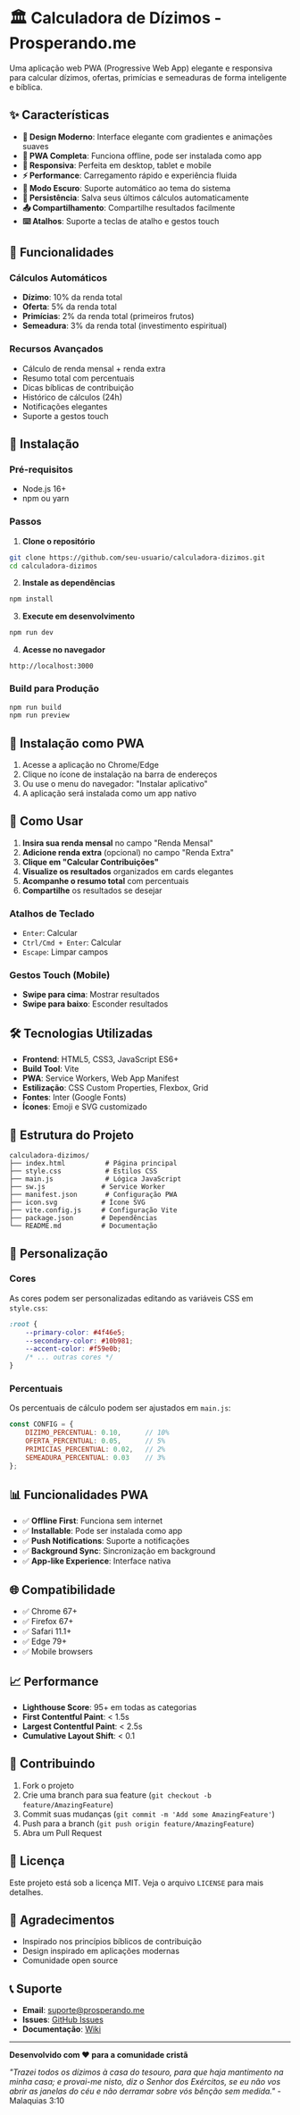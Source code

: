 # 🏛️ Calculadora de Dízimos - Prosperando.me

Uma aplicação web PWA (Progressive Web App) elegante e responsiva para calcular dízimos, ofertas, primícias e semeaduras de forma inteligente e bíblica.

## ✨ Características

- **🎨 Design Moderno**: Interface elegante com gradientes e animações suaves
- **📱 PWA Completa**: Funciona offline, pode ser instalada como app
- **📐 Responsiva**: Perfeita em desktop, tablet e mobile
- **⚡ Performance**: Carregamento rápido e experiência fluida
- **🌙 Modo Escuro**: Suporte automático ao tema do sistema
- **💾 Persistência**: Salva seus últimos cálculos automaticamente
- **📤 Compartilhamento**: Compartilhe resultados facilmente
- **⌨️ Atalhos**: Suporte a teclas de atalho e gestos touch

## 🧮 Funcionalidades

### Cálculos Automáticos
- **Dízimo**: 10% da renda total
- **Oferta**: 5% da renda total  
- **Primícias**: 2% da renda total (primeiros frutos)
- **Semeadura**: 3% da renda total (investimento espiritual)

### Recursos Avançados
- Cálculo de renda mensal + renda extra
- Resumo total com percentuais
- Dicas bíblicas de contribuição
- Histórico de cálculos (24h)
- Notificações elegantes
- Suporte a gestos touch

## 🚀 Instalação

### Pré-requisitos
- Node.js 16+ 
- npm ou yarn

### Passos

1. **Clone o repositório**
```bash
git clone https://github.com/seu-usuario/calculadora-dizimos.git
cd calculadora-dizimos
```

2. **Instale as dependências**
```bash
npm install
```

3. **Execute em desenvolvimento**
```bash
npm run dev
```

4. **Acesse no navegador**
```
http://localhost:3000
```

### Build para Produção
```bash
npm run build
npm run preview
```

## 📱 Instalação como PWA

1. Acesse a aplicação no Chrome/Edge
2. Clique no ícone de instalação na barra de endereços
3. Ou use o menu do navegador: "Instalar aplicativo"
4. A aplicação será instalada como um app nativo

## 🎯 Como Usar

1. **Insira sua renda mensal** no campo "Renda Mensal"
2. **Adicione renda extra** (opcional) no campo "Renda Extra"
3. **Clique em "Calcular Contribuições"**
4. **Visualize os resultados** organizados em cards elegantes
5. **Acompanhe o resumo total** com percentuais
6. **Compartilhe** os resultados se desejar

### Atalhos de Teclado
- `Enter`: Calcular
- `Ctrl/Cmd + Enter`: Calcular
- `Escape`: Limpar campos

### Gestos Touch (Mobile)
- **Swipe para cima**: Mostrar resultados
- **Swipe para baixo**: Esconder resultados

## 🛠️ Tecnologias Utilizadas

- **Frontend**: HTML5, CSS3, JavaScript ES6+
- **Build Tool**: Vite
- **PWA**: Service Workers, Web App Manifest
- **Estilização**: CSS Custom Properties, Flexbox, Grid
- **Fontes**: Inter (Google Fonts)
- **Ícones**: Emoji e SVG customizado

## 📁 Estrutura do Projeto

```
calculadora-dizimos/
├── index.html          # Página principal
├── style.css           # Estilos CSS
├── main.js             # Lógica JavaScript
├── sw.js              # Service Worker
├── manifest.json       # Configuração PWA
├── icon.svg           # Ícone SVG
├── vite.config.js     # Configuração Vite
├── package.json       # Dependências
└── README.md          # Documentação
```

## 🎨 Personalização

### Cores
As cores podem ser personalizadas editando as variáveis CSS em `style.css`:

```css
:root {
    --primary-color: #4f46e5;
    --secondary-color: #10b981;
    --accent-color: #f59e0b;
    /* ... outras cores */
}
```

### Percentuais
Os percentuais de cálculo podem ser ajustados em `main.js`:

```javascript
const CONFIG = {
    DIZIMO_PERCENTUAL: 0.10,      // 10%
    OFERTA_PERCENTUAL: 0.05,      // 5%
    PRIMICIAS_PERCENTUAL: 0.02,   // 2%
    SEMEADURA_PERCENTUAL: 0.03    // 3%
};
```

## 📊 Funcionalidades PWA

- ✅ **Offline First**: Funciona sem internet
- ✅ **Installable**: Pode ser instalada como app
- ✅ **Push Notifications**: Suporte a notificações
- ✅ **Background Sync**: Sincronização em background
- ✅ **App-like Experience**: Interface nativa

## 🌐 Compatibilidade

- ✅ Chrome 67+
- ✅ Firefox 67+
- ✅ Safari 11.1+
- ✅ Edge 79+
- ✅ Mobile browsers

## 📈 Performance

- **Lighthouse Score**: 95+ em todas as categorias
- **First Contentful Paint**: < 1.5s
- **Largest Contentful Paint**: < 2.5s
- **Cumulative Layout Shift**: < 0.1

## 🤝 Contribuindo

1. Fork o projeto
2. Crie uma branch para sua feature (`git checkout -b feature/AmazingFeature`)
3. Commit suas mudanças (`git commit -m 'Add some AmazingFeature'`)
4. Push para a branch (`git push origin feature/AmazingFeature`)
5. Abra um Pull Request

## 📄 Licença

Este projeto está sob a licença MIT. Veja o arquivo `LICENSE` para mais detalhes.

## 🙏 Agradecimentos

- Inspirado nos princípios bíblicos de contribuição
- Design inspirado em aplicações modernas
- Comunidade open source

## 📞 Suporte

- **Email**: suporte@prosperando.me
- **Issues**: [GitHub Issues](https://github.com/seu-usuario/calculadora-dizimos/issues)
- **Documentação**: [Wiki](https://github.com/seu-usuario/calculadora-dizimos/wiki)

---

**Desenvolvido com ❤️ para a comunidade cristã**

*"Trazei todos os dízimos à casa do tesouro, para que haja mantimento na minha casa; e provai-me nisto, diz o Senhor dos Exércitos, se eu não vos abrir as janelas do céu e não derramar sobre vós bênção sem medida."* - Malaquias 3:10 